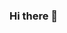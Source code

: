 ### Hi there 👋

<!--
**Aditya2874/Aditya2874** is a ✨ _special_ ✨ repository because its `README.md` (this file) appears on your GitHub profile.

Here are some ideas to get you started:
Hello, I am Aditya Deokar currently a student at Indian Institute of Information Technology, Nagpur
- 🔭 I’m currently working on ...
- 🌱 I’m currently learning ...
- 👯 I’m looking to collaborate on ...
- 🤔 I’m looking for help with ...
- 💬 Ask me about ...
- 📫 How to reach me: ...
- 😄 Pronouns: ...
- ⚡ Fun fact: ...
-->
